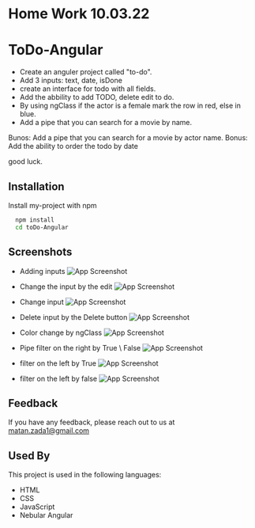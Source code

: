 # Home Work 10.03.22

# ToDo-Angular

- Create an anguler project called "to-do".
- Add 3 inputs: text, date, isDone
- create an interface for todo with all fields.
- Add the abbility to add TODO, delete edit to do.
- By using ngClass if the actor is a female mark the row in red, else in blue.
- Add a pipe that you can search for a movie by name.

Bunos:
Add a pipe that you can search for a movie by actor name.
Bonus: Add the ability to order the todo by date

good luck.

## Installation

Install my-project with npm

```bash
  npm install
  cd toDo-Angular
```

## Screenshots

- Adding inputs
  ![App Screenshot](/img/one.png)

- Change the input by the edit
  ![App Screenshot](/img/Two.png)

- Change input
  ![App Screenshot](/img/three.png)

- Delete input by the Delete button
  ![App Screenshot](/img/Four.png)

- Color change by ngClass
  ![App Screenshot](/img/ngClass.png)

- Pipe filter on the right by True \ False
  ![App Screenshot](/img/pipeFilter.png)

- filter on the left by True
  ![App Screenshot](/img/true.png)

- filter on the left by false
  ![App Screenshot](/img/false.png)

## Feedback

If you have any feedback, please reach out to us at matan.zada1@gmail.com

## Used By

This project is used in the following languages:

- HTML
- CSS
- JavaScript
- Nebular Angular
